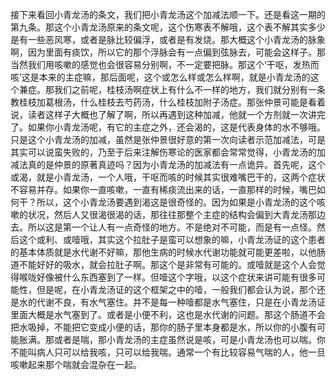 接下来看回小青龙汤的条文，我们把小青龙汤这个加减法顺一下。还是看这一期的第九条。那这个小青龙汤原来的条文呢，这个伤寒表不解哦，这个表不解其实多少是有一些恶风寒，或者是脉比较偏浮，或者是有发烧。那大概这个小青龙汤的脉象啊，因为里面有痰饮，所以它的那个浮脉会有一点偏到弦脉去，可能会这样子。那当然我们用咳嗽的感觉也会很容易分别啊，不一定要把脉。那这个‘干呕，发热而咳’这是本来的主症嘛，那后面呢，这个或怎么样或怎么样啊，就是小青龙汤的这个兼症。那我们之前呢，桂枝汤啊症状上有什么不一样的地方，我们就分别有一条教桂枝加葛根汤，什么桂枝去芍药汤，什么桂枝加附子汤症。那张仲景可能是看着说，读者这样子大概也了解了啊，所以再遇到这种加减，他就一个方剂就一次讲完了。如果你小青龙汤呢，有它的主症之外，还会渴的，这是代表身体的水不够哦。只是这个小青龙汤的加减，虽然是张仲景很好意的第一次向读者示范加减法，可是其实可以说蛮失败的，乃至于后来注解伤寒论的医家都会常常觉得，小青龙汤的加减法真的是仲景的原著真迹吗？因为小青龙汤的加减法有一点诡异。首先呢，这个或渴，就是小青龙汤，一个人哦，干呕而咳的时候其实很难嘴巴干的，这两个症状不容易并存。如果你一直咳嗽，一直有稀痰流出来的话，一直那样的时候，嘴巴如何干？所以，这个小青龙汤要遇到渴这是很奇怪的。因为如果是小青龙汤的这个咳嗽的状况，然后人又很渴很渴的话，那往往那整个主症的结构会偏到大青龙汤那边去。所以这是第一个让人有一点奇怪的地方。不是绝对不可能，而是有一点怪。然后这个或利、或噎哦，其实这个拉肚子是蛮可以想象的嘛，小青龙汤证的这个患者的基本体质就是水代谢不好嘛，那他生病的时候水代谢功能就可能更差啦，以他肠道不能好好的吸水，就会拉肚子啊。那这个是非常有可能的。或噎就是这个人会觉得喉咙好像被什么东西塞到了一样。但噎这个字哦，以这个症状来讲可能有很多可能性，但是呢，在小青龙汤证的这个框架之中的噎，一般我们都会认为说，那个还是水的代谢不良，有水气塞住。并不是每一种噎都是水气塞住，只是在小青龙汤证里面大概是水气塞到了。或者是小便不利，这也是水代谢的问题。那这个肠道不会把水吸掉，不能把它变成小便的话，那你的肠子里本身都是水，所以你的小腹有可能胀满。那或者是喘，那小青龙汤的主症虽然说是咳，可是小青龙汤也可以喘。你不能叫病人只可以给我咳，只可以给我喘。通常一个有比较容易气喘的人，他一旦咳嗽起来那个喘就会混杂在一起。
